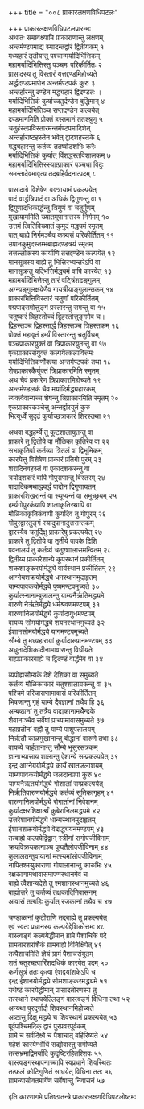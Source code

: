 +++
title = "००८ प्राकारलक्षणविधिपटलः"

+++
प्राकारलक्षणविधिपटलप्रारम्भः  
अथातः सम्प्रवक्ष्यामि प्राकाराणान्तु लक्षणम्  
अन्तर्मण्टपमाद्यं स्यादन्तर्द्वारं द्वितीयकम् १  
मध्यहारं तृतीयन्तु पश्चान्मर्यादिभित्तिकम्  
महामर्यादिभित्तिस्तु पञ्चमः परिकीर्तितः २  
प्रासादस्य तु विस्तारं यत्तद्दण्डमिहोच्यते  
अर्द्धदण्डप्रमाणेन अन्तर्मण्टपकं कुरु ३  
अन्तर्हारन्तु दण्डेन मद्ध्यहारं द्विदण्डतः ।  
मर्यादिभित्तिकं कुर्याच्चतुर्दण्डेन बुद्धिमान् ४  
महामर्यादिभित्तिञ्च सप्तदण्डेन कल्पयेत्  
दण्डमानमिति प्रोक्तं हस्तमानं ततश्श्रुणु ५  
चतुर्हस्तप्रविस्तारमन्तर्मण्टपमादिशेत्  
अन्तर्हाराष्टहस्तेन भवेत् द्वादशहस्तके ६  
मद्ध्यहारन्तु कर्तव्यं ततष्षोडशभिः करैः  
मर्यादिभित्तिकं कुर्यात् विंशद्धस्तविशालकम् ७  
महामर्यादिभित्तिस्स्यात्प्राकारं पञ्चधा विदुः  
समन्तादेवमावृत्य तद्बहिर्वदनात्पदम् ८

प्रासादाग्रे विशेषेण वक्त्रायामं प्रकल्पयेत्  
पादं वार्द्धत्रिपादं वा अधिकं द्विगुणन्तु वा ९  
द्विगुणादधिकार्द्धन्तु त्रिगुणं वा चतुर्गुणम्  
मुखायाममिति ख्यातमुपानात्तस्य निर्गमम् १०  
उत्तमं त्वितिविख्यातं कुमुदं मद्ध्यमं स्मृतम्  
पात् बाह्ये निर्गमञ्चैव कन्न्यसं परिकीर्तितम् ११  
उपानकुमुदस्तम्भबाह्यदण्डत्रयं स्मृतम्  
तत्तल्लोकस्य कार्याणि तत्तद्दण्डेन कल्पयेत् १२  
मानसूत्रस्य बाह्ये तु भित्तिरभ्यन्तरेऽपि वा  
मानसूत्रन्तु यद्भित्तिर्मद्ध्यमं वापि कारयेत् १३  
महामर्यादिभित्तेस्तु तारं षट्त्रिंशदङ्गुलम्  
अग्न्यङ्गुलक्षयेणैव गायत्रीयाङ्गुलान्तकम् १४  
प्राकारभित्तिविस्तारं चतुर्णां परिकीर्तितम्  
पद्मपादसमोत्तुङ्गं प्रस्तारन्तु समन्तु वा १५  
चतुष्करं त्रिहस्तोच्चं द्विहस्तोत्तुङ्गमेव च।  
द्विहस्तञ्च द्विहस्तार्द्धं त्रिहस्तञ्च त्रिहस्तकम् १६  
प्रोक्तं महावृतं हर्म्यं विस्तारन्तु चतुर्विधम्  
पञ्चप्राकारयुक्तं वा त्रिप्राकारयुतन्तु वा १७  
एकप्राकारसंयुक्तं कल्पयेत्कल्पवित्तमः  
मर्यादिभित्तिकर्णोक्त्या अन्तर्मण्टपकं तथा १८  
शेषप्राकारकैर्युक्तं त्रिःप्राकारमिति स्मृतम्  
अथ चैवं प्रकारेण त्रिप्राकारमिहोच्यते १९  
अन्तर्मण्डलकं चैव मर्यादिर्मद्ध्यहारकम्  
त्यक्त्वैवान्यच्च शेषन्तु त्रिप्राकारमिति स्मृतम् २०  
एकप्राकारकञ्चेत्तु अन्तर्द्वारयुतं कुरु  
भित्यूर्ध्वें सुदृढं कुर्याच्छत्राकारं शिरस्तथा २१

अथवा बद्धहर्म्ये तु कूटशालायुतन्तु वा  
प्राकारे तु द्वितीये वा मौळिका कृतिरेव वा २२  
सभाकृतिर्वा कर्तव्या त्रितलं वा द्विभूमिकम्  
कारयेत्तु विशेषेण प्राकारं प्रतिगो पुरम् २३  
शरादिनवहस्तं वा एकादशकरन्तु वा  
त्रयोदशकरं वापि गोपुराणान्तु विस्तरम् २४  
पादादिकमथाद्ध्यर्द्धं पादोन द्विगुणायतम्  
प्राकारशिखरान्तं वा स्थूप्यन्तं वा समुच्छ्रयम् २५  
हर्म्यगोपुरकंयापि शालाकृतिरथापि वा  
मौळिकाकृतिकंवापी कुर्यादेव तु गोपुरम् २६  
गोपुरद्वारतुङ्गं स्यादुपानादुत्तरान्तकम्  
द्वारस्यैव चतुर्दिक्षु प्राकारेषु प्रकल्पयेत् २७  
प्राकारे तु द्वितीये वा तृतीये पावके दिशि  
पवनालयं तु कर्तव्यं चतुश्शालासमन्वितम् २८  
द्वितीय्य प्राकारैशान्ये कूपस्थानं प्रकीर्तितम्  
शक्रशाङ्करयोर्मद्ध्ये वार्यस्थानं प्रकीर्तितम् २९  
आग्नेयशक्रयोर्मद्ध्ये धनस्थानमुदाहृतम्  
याम्यपावकयोर्मद्ध्ये पुष्पमण्टपमुच्यते ३०  
कुर्यात्स्नानाम्बुजालन्तु याम्यनैर्ऋतिमद्ध्यमे  
वारुणे नैर्ऋतेर्मद्ध्ये धर्मश्रवणमण्टपम् ३१  
वारुणानिलयोर्मद्ध्ये कुर्यादायुधमण्टपम्  
वायव्य सोमयोर्मद्ध्ये शयनस्थानमुच्यते ३२  
ईशानसोमयोर्मद्ध्ये यागमण्टपमुच्यते  
सौम्ये तु मध्यहारायां कुर्यादास्थानमण्टपम् ३३  
अधुनादेशिकादीनामावासन्तु विधीयते  
बाह्यप्राकारबाह्ये च द्विदण्डं वार्द्धमेव वा ३४

व्यपोह्यसौम्यके देशे देशिका वा समुच्यते  
कर्तव्यं मौळिकाकारं चतुश्शालाग्रकन्तु वा ३५  
पश्चिमे परिचाराणामावासं परिकीर्तितम्  
भिषजान्तु गृहं याम्ये दैवज्ञानां तथैव हि ३६  
अम्बष्ठानां तु तत्रैव वाद्यकानामथेैन्द्रके  
शैवानाञ्चैव सर्वेषां प्राच्यामावासमुच्यते ३७  
महाप्रतीनां वह्नौ तु याम्ये पाशुपतालयम्  
निर्ऋतौ काळमुखानान्तु बौद्धानां वारुणे तथा ३८  
वायव्ये चार्हतानान्तु सौम्ये भूसुरसत्रकम्  
ज्ञानाभ्यासाय शालान्तु ऐशान्ये सम्प्रकल्पयेत् ३९  
इन्द्र आग्नेययोर्मद्ध्ये कार्यं खातजलाशयम्  
याम्यपावकयोर्मद्ध्ये जलदानप्रपां कुरु ४०  
याम्यनैर्ऋतयोर्मद्ध्ये गोशालां सम्प्रकल्पयेत्  
निर्ऋतिवारुणयोर्मद्ध्ये कर्तव्यं सूतिकागृहम् ४१  
वारुणानिलयोर्मद्ध्ये रोगार्तानां निवेशनम्  
कुर्यादक्षरशिक्षार्त्थं कुबेरानिलमद्ध्यमे ४२  
उत्तरेशानयोर्मद्ध्ये धान्यस्थानमुदाहृतम्  
ईशानशक्रयोर्मद्ध्ये वेदाद्ध्ययनमण्टपम् ४३  
तत्बाह्ये कल्पयेद्विद्वान् स्त्रीणां रागोपजीविनाम्  
क्रयविक्रयकानाञ्च पुष्पतैलोपजीविनाम् ४४  
कुलालतन्तुवायानां मत्स्यमांसोपजीविनाम्  
नापितश्मश्रुकाराणां गोपालानान्तु कारुभिः ४५  
रक्षकाणामथावासमापणस्थानमेव च  
बाह्ये त्वैशान्यदेशे तु श्मशानस्थानमुच्यते ४६  
बाह्योत्तरे तु कर्तव्यं तक्षकादिनिवासनम्  
आवासं तत्बहिः कुर्यात् रजकानां तथैव च ४७

चण्डाळानां कुटीराणि तद्बाह्ये तु प्रकल्पयेत्  
एवं स्वतः प्रधानस्य कल्पयेद्देशिकोत्तमः ४८  
वास्त्वङ्गं कल्पयेद्धीमान् ग्रामे पैशाचिके पदे  
ग्रामतारशरांशैकं ग्रामबाह्ये विनिक्षिपेत् ४९  
तत्पैशाचमिति ज्ञेयं ग्रामं पैशाचसंयुतम्  
शतं चतुश्चत्वारिंशदधिकं कारयेत् पदम् ५०  
कर्णसूत्रं ततः कृत्वा ऐशद्वयांशकेऽपि च  
इन्द्र ईशानयोर्मद्ध्ये सोमशाङ्करमद्ध्यमे ५१  
यथेष्टं कारयेद्धीमान् प्रासादतोरणस्य तु  
तत्स्थाने स्थापयेल्लिङ्गं वास्त्वङ्गं विधिना तथा ५२  
अन्यथा पुरदुर्गादौ शिवस्थानमिहोच्यते  
अष्टासु दिक्षु मद्ध्ये च शिवस्थानं प्रकल्पयेत् ५३  
पूर्वपश्चिमदिक् द्वारं पुरप्रवरपूर्वकम्  
ग्रामे च सर्वदिक्ष्वे च पैशाचात् बहिरिष्यते ५४  
महेशं कारयेम्भोधिं सद्योवास्तु समीष्यते  
तत्सभ्रमाद्विमर्यादि कुदृष्टिरहितश्शिवः ५५  
वास्त्वङ्गस्थापनाच्चापि स्वप्रधाने शिवस्थितः  
तत्फलं कोटिगुणितं साधयेत् विधिना ततः ५६  
ग्रामन्यासोक्तमार्गेण सर्वेषान्तु निवासनं ५७

इति कारणागमे प्रतिष्ठातन्त्रे प्राकारलक्षणविधिपटलोष्टमः


